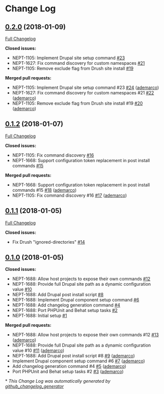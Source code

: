 # Change Log

## [0.2.0](https://github.com/ec-europa/oe-task-runner/tree/0.2.0) (2018-01-09)
[Full Changelog](https://github.com/ec-europa/oe-task-runner/compare/0.1.2...0.2.0)

**Closed issues:**

- NEPT-1105: Implement Drupal site setup command [\#23](https://github.com/ec-europa/oe-task-runner/issues/23)
- NEPT-1627: Fix command discovery for custom namespaces [\#21](https://github.com/ec-europa/oe-task-runner/issues/21)
- NEPT-1105: Remove exclude flag from Drush site install [\#19](https://github.com/ec-europa/oe-task-runner/issues/19)

**Merged pull requests:**

- NEPT-1105: Implement Drupal site setup command \#23 [\#24](https://github.com/ec-europa/oe-task-runner/pull/24) ([ademarco](https://github.com/ademarco))
- NEPT-1627: Fix command discovery for custom namespaces \#21 [\#22](https://github.com/ec-europa/oe-task-runner/pull/22) ([ademarco](https://github.com/ademarco))
- NEPT-1105: Remove exclude flag from Drush site install \#19 [\#20](https://github.com/ec-europa/oe-task-runner/pull/20) ([ademarco](https://github.com/ademarco))

## [0.1.2](https://github.com/ec-europa/oe-task-runner/tree/0.1.2) (2018-01-07)
[Full Changelog](https://github.com/ec-europa/oe-task-runner/compare/0.1.1...0.1.2)

**Closed issues:**

- NEPT-1105: Fix command discovery [\#16](https://github.com/ec-europa/oe-task-runner/issues/16)
- NEPT-1668: Support configuration token replacement in post install commands [\#15](https://github.com/ec-europa/oe-task-runner/issues/15)

**Merged pull requests:**

- NEPT-1668: Support configuration token replacement in post install commands \#15 [\#18](https://github.com/ec-europa/oe-task-runner/pull/18) ([ademarco](https://github.com/ademarco))
- NEPT-1105: Fix command discovery \#16 [\#17](https://github.com/ec-europa/oe-task-runner/pull/17) ([ademarco](https://github.com/ademarco))

## [0.1.1](https://github.com/ec-europa/oe-task-runner/tree/0.1.1) (2018-01-05)
[Full Changelog](https://github.com/ec-europa/oe-task-runner/compare/0.1.0...0.1.1)

**Closed issues:**

- Fix Drush "ignored-directories" [\#14](https://github.com/ec-europa/oe-task-runner/issues/14)

## [0.1.0](https://github.com/ec-europa/oe-task-runner/tree/0.1.0) (2018-01-05)
**Closed issues:**

- NEPT-1688: Allow host projects to expose their own commands [\#12](https://github.com/ec-europa/oe-task-runner/issues/12)
- NEPT-1688: Provide full Drupal site path as a dynamic configuration value [\#10](https://github.com/ec-europa/oe-task-runner/issues/10)
- NEPT-1688: Add Drupal post install script [\#8](https://github.com/ec-europa/oe-task-runner/issues/8)
- NEPT-1688: Implement Drupal component setup command [\#6](https://github.com/ec-europa/oe-task-runner/issues/6)
- NEPT-1688: Add changelog generation command [\#4](https://github.com/ec-europa/oe-task-runner/issues/4)
- NEPT-1688: Port PHPUnit and Behat setup tasks [\#2](https://github.com/ec-europa/oe-task-runner/issues/2)
- NEPT-1688: Initial setup [\#1](https://github.com/ec-europa/oe-task-runner/issues/1)

**Merged pull requests:**

- NEPT-1688: Allow host projects to expose their own commands \#12 [\#13](https://github.com/ec-europa/oe-task-runner/pull/13) ([ademarco](https://github.com/ademarco))
- NEPT-1688: Provide full Drupal site path as a dynamic configuration value \#10 [\#11](https://github.com/ec-europa/oe-task-runner/pull/11) ([ademarco](https://github.com/ademarco))
- NEPT-1688: Add Drupal post install script \#8 [\#9](https://github.com/ec-europa/oe-task-runner/pull/9) ([ademarco](https://github.com/ademarco))
- Implement Drupal component setup command \#6 [\#7](https://github.com/ec-europa/oe-task-runner/pull/7) ([ademarco](https://github.com/ademarco))
- Add changelog generation command \#4 [\#5](https://github.com/ec-europa/oe-task-runner/pull/5) ([ademarco](https://github.com/ademarco))
- Port PHPUnit and Behat setup tasks \#2 [\#3](https://github.com/ec-europa/oe-task-runner/pull/3) ([ademarco](https://github.com/ademarco))



\* *This Change Log was automatically generated by [github_changelog_generator](https://github.com/skywinder/Github-Changelog-Generator)*